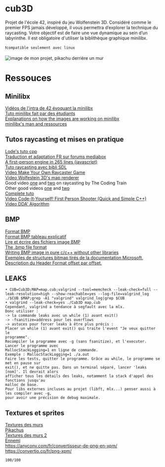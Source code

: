 # cub3D

Projet de l'école 42, inspiré du jeu Wolfenstein 3D. Considéré comme le premier FPS jamais développé, il vous permettra d’explorer la technique du raycasting. Votre objectif est de faire une vue dynamique au sein d’un labyrinthe.
Il est obligatoire d'utiliser la biblithèque graphique minilibx.

```❗compatible seulement avec linux```

<img src="./capture.png"
     alt="image de mon projet, pikachu derrière un mur">

# Ressouces

## Minilibx

<a href="https://elearning.intra.42.fr/searches/search?query=minilibx">Vidéos de l'intra de 42 évoquant la minilibx</a><br />
<a href="https://harm-smits.github.io/42docs/libs/minilibx.html">Tuto minilibx fait par des étudiants</a><br />
<a href="https://github.com/keuhdall/images_example">Explanations on how the images are working on minilibx</a><br />
<a href="https://github.com/qst0/ft_libgfx#minilibx">minilibx's man and ressources</a><br />

## Tutos raycasting et mises en pratique

<a href="https://lodev.org/cgtutor/raycasting.html">Lode's tuto cpp</a><br />
<a href="http://forums.mediabox.fr/wiki/tutoriaux/flashplatform/affichage/3d/raycasting">Traduction et adaptation FR sur forums mediabox</a><br />
<a href="http://www.playfuljs.com/a-first-person-engine-in-265-lines/">A first-person engine in 265 lines (javascript)</a><br />
<a href="http://zupi.free.fr/PTuto/index.php?ch=ptuto&p=s3De">Tuto raycasting avec bibli SDL</a><br />
<a href="https://www.youtube.com/watch?v=gYRrGTC7GtA">Video Make Your Own Raycaster Game</a><br />
<a href="https://www.youtube.com/watch?v=eOCQfxRQ2pY&t=795s">Video Wolfestein 3D's map renderer</a><br />
Good video <a href="https://www.youtube.com/watch?v=TOEi6T2mtHo">one</a> and <a href="https://www.youtube.com/watch?v=vYgIKn7iDH8">two</a> on raycasting by The Coding Train<br />
Other good videos <a href="https://www.youtube.com/watch?v=yPRkuQe0KxE">one</a> and <a href="https://www.youtube.com/watch?v=_HSJbFBkHdk">two</a><br />
<a href="https://permadi.com/1996/05/ray-casting-tutorial-table-of-contents/">Complete tuto</a><br />
<a href="https://www.youtube.com/watch?v=xW8skO7MFYw">Video Code-It-Yourself! First Person Shooter (Quick and Simple C++)</a><br />
<a href="youtube.com/watch?v=W5P8GlaEOSI">Video DDA' Algorithm</a><br />

## BMP

<a href="http://projet.eu.org/pedago/sin/ISN/7-format_BMP.pdf">Format BMP</a><br />
<a href="http://www.apprendre-en-ligne.net/info/images/formatbmp.pdf">Format BMP tableau explicatif</a><br />
<a href="http://fvirtman.free.fr/recueil/01_09_02_testbmp.c.php">Lire et écrire des fichiers image BMP</a><br />
<a href="https://web.archive.org/web/20080912171714/http://www.fortunecity.com/skyscraper/windows/364/bmpffrmt.html">The .bmp file format</a><br />
<a href="https://stackoverflow.com/questions/2654480/writing-bmp-image-in-pure-c-c-without-other-libraries">Writing BMP image in pure c/c++ without other libraries</a><br />
<a href="http://www.normalesup.org/~feuvrier/enseignement/2008/M2/site003.html">Exemples de structures bitmap tirés  de la documentation Microsoft.</a><br />
<a href="https://fulmanski.pl/zajecia/wdi/zajecia_20152016/bmp/dane/bmp_header_format.html">Description du Header Format offset par offset.</a><br />

## LEAKS
```
• CUB=Cub3D;MAP=map.cub;valgrind --tool=memcheck --leak-check=full --leak-resolution=high --show-reachable=yes --log-file=valgrind_log ./$CUB $MAP;grep -A1 "valgrind" valgrind_log|grep $CUB
• valgrind --leak-check=yes ./Cub3D map.cub
Cependant, valgrind a tendance à segfault avec la mlx.
Donc utiliser : 
-> la commande leaks avec un while (1) avant exit()
-> -fsanitize=address pour les overflows
-> astuces pour forcer leaks à être plus précis :
Placer un while (1) avant exit() qui traite l'event "Je veux quitter le
programme".
Recompiler le programme avec -g (sans fsanitize), et l'executer. Lancer le programme avec
MallocStackLogging=1 en ligne de commande.
Exemple : MallocStackLogging=1 ./a.out
Faire les tests, quitter le programme. Grâce au while, le programme se met en pause sur
exit(), et ne quitte pas. Dans un terminal séparé, lancer 'leaks [nom]'. Il devrait alors
afficher tous les détails des leaks, notamment la stack d'appel des fonctions jusqu'au
malloc de base. 
Pour libs externes incluses au projet (libft, mlx...) penser aussi à les compiler avec -g,
pour avoir une précision de debug maximale. 
```

## Textures et sprites

<a href="https://opengameart.org/content/colored-metal-tiles-1b">Textures des murs</a><br />
<a href="https://www.pokepedia.fr/Pikachu/Imagerie">Pikachus</a><br />
<a href="https://thatguynm.itch.io/pixelated-textures">Textures des murs 2</a><br />
<a href="https://free-game-assets.itch.io/free-enemy-sprite-sheets-pixel-art">Ennemi</a><br />
https://anyconv.com/fr/convertisseur-de-png-en-xpm/<br />
https://convertio.co/fr/png-xpm/<br />

````
100/100
